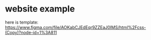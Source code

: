 # website example

here is template:
https://www.figma.com/file/AOKabCJEdEqr9ZZEaJ0IMS/html%2Fcss-(Copy)?node-id=1%3A811
